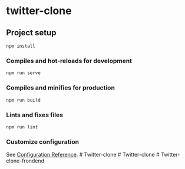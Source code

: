 # twitter-clone

## Project setup
```
npm install
```

### Compiles and hot-reloads for development
```
npm run serve
```

### Compiles and minifies for production
```
npm run build
```

### Lints and fixes files
```
npm run lint
```

### Customize configuration
See [Configuration Reference](https://cli.vuejs.org/config/).
#   T w i t t e r - c l o n e  
 #   T w i t t e r - c l o n e  
 #   T w i t t e r - c l o n e - f r o n d e n d  
 